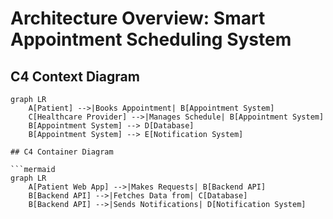 # Architecture Overview: Smart Appointment Scheduling System

## C4 Context Diagram

```mermaid
graph LR
    A[Patient] -->|Books Appointment| B[Appointment System]
    C[Healthcare Provider] -->|Manages Schedule| B[Appointment System]
    B[Appointment System] --> D[Database]
    B[Appointment System] --> E[Notification System]

## C4 Container Diagram

```mermaid
graph LR
    A[Patient Web App] -->|Makes Requests| B[Backend API]
    B[Backend API] -->|Fetches Data from| C[Database]
    B[Backend API] -->|Sends Notifications| D[Notification System]
